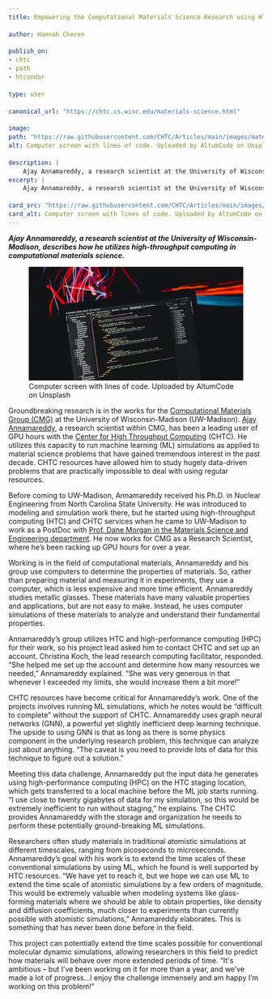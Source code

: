 ```yaml
---
title: Empowering the Computational Materials Science Research using HTC

author: Hannah Cheren

publish_on:
- chtc
- path
- htcondor

type: user

canonical_url: "https://chtc.cs.wisc.edu/materials-science.html"

image:
path: "https://raw.githubusercontent.com/CHTC/Articles/main/images/materials-science.jpg"
alt: Computer screen with lines of code. Uploaded by AltumCode on Unsplash.

description: |
    Ajay Annamareddy, a research scientist at the University of Wisconsin-Madison, describes how he utilizes high-throughput computing in computational materials science.
excerpt: |
    Ajay Annamareddy, a research scientist at the University of Wisconsin-Madison, describes how he utilizes high-throughput computing in computational materials science.

card_src: "https://raw.githubusercontent.com/CHTC/Articles/main/images/materials-science.jpg"
card_alt: Computer screen with lines of code. Uploaded by AltumCode on Unsplash.
---
```

  ***Ajay Annamareddy, a research scientist at the University of Wisconsin-Madison, describes how he utilizes high-throughput computing in computational materials science.***

  <figure>
  <img class="w-100" src="https://raw.githubusercontent.com/CHTC/Articles/main/images/materials-science.jpg" alt="Computer screen with lines of code. Uploaded by AltumCode on [Unsplash](https://unsplash.com/photos/oZ61KFUQsus)."/>
  <figcaption class="figure-caption">Computer screen with lines of code. Uploaded by AltumCode on Unsplash<br/></figcaption>
</figure>

  Groundbreaking research is in the works for the [Computational Materials Group (CMG)](https://matmodel.engr.wisc.edu/) at the University of Wisconsin-Madison (UW-Madison). [Ajay Annamareddy](https://matmodel.engr.wisc.edu/members/), a research scientist within CMG, has been a leading user of GPU hours with the [Center for High Throughput Computing](https://chtc.cs.wisc.edu/) (CHTC). He utilizes this capacity to run machine learning (ML) simulations as applied to material science problems that have gained tremendous interest in the past decade. CHTC resources have allowed him to study hugely data-driven problems that are practically impossible to deal with using regular resources.

  Before coming to UW-Madison, Annamareddy received his Ph.D. in Nuclear Engineering from North Carolina State University. He was introduced to modeling and simulation work there, but he started using high-throughput computing (HTC) and CHTC services when he came to UW-Madison to work as a PostDoc with [Prof. Dane Morgan in the Materials Science and Engineering department](https://energy.wisc.edu/about/energy-experts/dane-morgan). He now works for CMG as a Research Scientist, where he’s been racking up GPU hours for over a year. 

  Working is in the field of computational materials, Annamareddy and his group use computers to determine the properties of materials. So, rather than preparing material and measuring it in experiments, they use a computer, which is less expensive and more time efficient. Annamareddy studies metallic glasses. These materials have many valuable properties and applications, but are not easy to make. Instead, he uses computer simulations of these materials to analyze and understand their fundamental properties.

  Annamareddy’s group utilizes HTC and high-performance computing (HPC) for their work, so his project lead asked him to contact CHTC and set up an account. Christina Koch, the lead research computing facilitator, responded. “She helped me set up the account and determine how many resources we needed,” Annamareddy explained. “She was very generous in that whenever I exceeded my limits, she would increase them a bit more!”

  CHTC resources have become critical for Annamareddy’s work. One of the projects involves running ML simulations, which he notes would be “difficult to complete” without the support of CHTC. Annamareddy uses graph neural networks (GNN), a powerful yet slightly inefficient deep learning technique. The upside to using GNN is that as long as there is some physics component in the underlying research problem, this technique can analyze just about anything. “The caveat is you need to provide lots of data for this technique to figure out a solution.” 

  Meeting this data challenge, Annamareddy put the input data he generates using high-performance computing (HPC) on the HTC staging location, which gets transferred to a local machine before the ML job starts running. “I use close to twenty gigabytes of data for my simulation, so this would be extremely inefficient to run without staging,” he explains. The CHTC provides Annamareddy with the storage and organization he needs to perform these potentially ground-breaking ML simulations. 

  Researchers often study materials in traditional atomistic simulations at different timescales, ranging from picoseconds to microseconds. Annamareddy’s goal with his work is to extend the time scales of these conventional simulations by using ML, which he found is well supported by HTC resources. “We have yet to reach it, but we hope we can use ML to extend the time scale of atomistic simulations by a few orders of magnitude. This would be extremely valuable when modeling systems like glass-forming materials where we should be able to obtain properties, like density and diffusion coefficients, much closer to experiments than currently possible with atomistic simulations,” Annamareddy elaborates. This is something that has never been done before in the field.

  This project can potentially extend the time scales possible for conventional molecular dynamic simulations, allowing researchers in this field to predict how materials will behave over more extended periods of time. “It's ambitious – but I’ve been working on it for more than a year, and we’ve made a lot of progress…I enjoy the challenge immensely and am happy I’m working on this problem!”
